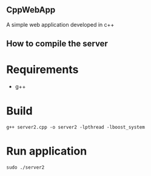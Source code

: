 ## CppWebApp

A simple web application developed in c++

## How to compile the server

# Requirements
- g++
# Build
`g++ server2.cpp -o server2 -lpthread -lboost_system`

# Run application
`sudo ./server2`